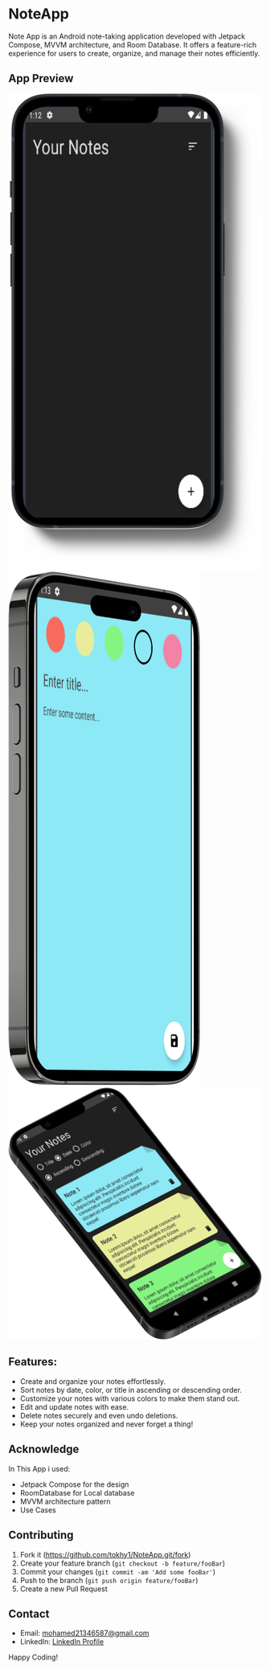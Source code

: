 # NoteApp
Note App is an Android note-taking application developed with Jetpack Compose, MVVM architecture, and Room Database. 
It offers a feature-rich experience for users to create, organize, and manage their notes efficiently.



## App Preview

![App UI](screenshots/mainscreen.png)
![App UI](screenshots/addnotescreen.png)
![App UI](screenshots/notesscreen.png)




## Features:
- Create and organize your notes effortlessly.
- Sort notes by date, color, or title in ascending or descending order.
- Customize your notes with various colors to make them stand out.
- Edit and update notes with ease.
- Delete notes securely and even undo deletions.
- Keep your notes organized and never forget a thing!




## Acknowledge

In This App i used:
- Jetpack Compose for the design
- RoomDatabase for Local database 
- MVVM architecture pattern
- Use Cases




## Contributing

1. Fork it (<https://github.com/tokhy1/NoteApp.git/fork>)
2. Create your feature branch (`git checkout -b feature/fooBar`)
3. Commit your changes (`git commit -am 'Add some fooBar'`)
4. Push to the branch (`git push origin feature/fooBar`)
5. Create a new Pull Request




## Contact 
- Email: <mohamed21346587@gmail.com>
- LinkedIn: [LinkedIn Profile](https://www.linkedin.com/in/mohamed-ashraf-abd-elmoneam-409538246?lipi=urn%3Ali%3Apage%3Ad_flagship3_profile_view_base_contact_details%3BgLq%2BPh0QQX62Mwzt3ozQGQ%3D%3D)



Happy Coding!
